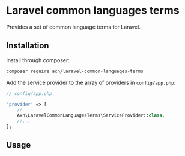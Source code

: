Laravel common languages terms
==============================

Provides a set of common language terms for Laravel.


Installation
------------

Install through composer:

```sh
composer require axn/laravel-common-languages-terms
```

Add the service provider to the array of providers in `config/app.php`:

```php
// config/app.php

'provider' => [
    //...
    Axn\LaravelCommonLanguagesTerms\ServiceProvider::class,
    //...
];
```

Usage
-----

